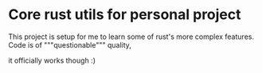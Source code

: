 # Core rust utils for personal project

This project is setup for me to learn some of rust's more complex features. Code is of """questionable""" quality, 


it officially works though :)
